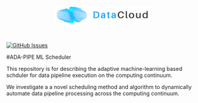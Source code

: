 <p align="center"><img width=50% src="https://raw.githubusercontent.com/DataCloud-project/toolbox/master/docs/img/datacloud_logo.png"></p>&nbsp;

[![GitHub Issues](https://img.shields.io/github/issues/DataCloud-project/ADA-PIPE/ADA-ML-scheduler.svg)](https://github.com/DataCloud-project/ADA-PIPE-/ADA-ML-scheduler/issues)

#ADA-PIPE ML Scheduler

This repository is for describing the adaptive machine-learning based schduler for data pipeline execution on the computing continuum.

We investigate a a novel scheduling method and algorithm to dynamically automate data pipeline processing across the computing continuum. 

